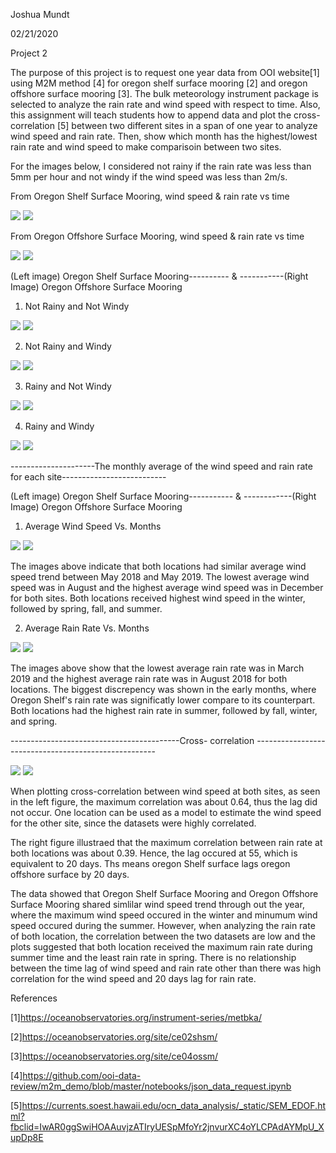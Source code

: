 Joshua Mundt

02/21/2020

Project 2

  The purpose of this project is to request one year data from OOI website[1] using M2M method [4] for oregon shelf surface mooring [2] and oregon offshore surface mooring [3]. The bulk meteorology instrument package is selected to analyze the rain rate and wind speed with respect to time. Also, this assignment will teach students how to append data and plot the cross- correlation [5] between two different sites in a span of one year to analyze wind speed and rain rate. Then, show which month has the highest/lowest rain rate and wind speed to make comparisoin between two sites.
  
For the images below, I considered not rainy if the rain rate was less than 5mm per hour and not windy if the wind speed was less than 2m/s.
  
 
From Oregon Shelf Surface Mooring, wind speed & rain rate vs time

![](Meteo_pic/OSSM_Wind_Speed_Vs_Time.png)
![](Meteo_pic/OSSM_Rain_Rate_Vs_Time.png)

From Oregon Offshore Surface Mooring, wind speed & rain rate vs time

![](Meteo_pic/OOSM_Wind_Speev_Vs_Time.png)
![](Meteo_pic/OOSM_Rain_Rate_Vs_Time.png)

(Left image) Oregon Shelf Surface Mooring---------- & -----------(Right Image) Oregon Offshore Surface Mooring

1. Not Rainy and Not Windy

![](Meteo_pic/OSSM_NR_NW_Vs_Time.png)
![](Meteo_pic/OOSM_NR_NW_Vs_Time.png)

2. Not Rainy and Windy

![](Meteo_pic/OSSM_NR_W_Vs_Time.png)
![](Meteo_pic/OOSM_NR_W_Vs_Time.png)

3. Rainy and Not Windy

![](Meteo_pic/OSSM_R_NW_Vs_Time.png)
![](Meteo_pic/OOSM_R_NW_Vs_Time.png)

4. Rainy and Windy

![](Meteo_pic/OSSM_R_W_Vs_TIme.png)
![](Meteo_pic/OOSM_R_W_Vs_Time.png)


---------------------The monthly average of the wind speed and rain rate for each site--------------------------

(Left image) Oregon Shelf Surface Mooring----------- & ------------(Right Image) Oregon Offshore Surface Mooring

1. Average Wind Speed Vs. Months

![](Meteo_pic/OSSM_Avg_Wind_Speed_Vs_Months.png)
![](Meteo_pic/OOSM_Avg_Wind_Speed_Vs_Months.png)

The images above indicate that both locations had similar average wind speed trend between May 2018 and May 2019. The lowest average wind speed was in August and the highest average wind speed was in December for both sites. Both locations received highest wind speed in the winter, followed by spring, fall, and summer.


2. Average Rain Rate Vs. Months

![](Meteo_pic/OSSM_Avg_Rain_Rate_Vs_Months.png)
![](Meteo_pic/OOSM_Avg_Rain_Rate_Vs_Months.png)

The images above show that the lowest average rain rate was in March 2019 and the highest average rain rate was in August 2018 for both locations. The biggest discrepency was shown in the early months, where Oregon Shelf's rain rate was significatly lower compare to its counterpart. Both locations had the highest rain rate in summer, followed by fall, winter, and spring.


------------------------------------------Cross- correlation -----------------------------------------------------

![](Meteo_pic/Wind_Speed.png)
![](Meteo_pic/Rain_Rate.png)

When plotting cross-correlation between wind speed at both sites, as seen in the left figure, the maximum correlation was about 0.64, thus the lag did not occur. One location can be used as a model to estimate the wind speed for the other site, since the datasets were highly correlated.

The right figure illustraed that the maximum correlation between rain rate at both locations was about 0.39. Hence, the lag occured at 55, which is equivalent to 20 days. Ths means oregon Shelf surface lags oregon offshore surface by 20 days.


The data showed that Oregon Shelf Surface Mooring and Oregon Offshore Surface Mooring shared simlilar wind speed trend through out the year, where the maximum wind speed occured in the winter and minumum wind speed occured during the summer. However, when analyzing the rain rate of both location, the correlation between the two datasets are low and the plots suggested that both location received the maximum rain rate during summer time and the least rain rate in spring. There is no relationship between the time lag of wind speed and rain rate other than there was high correlation for the wind speed and 20 days lag for rain rate.


 

References

[1]https://oceanobservatories.org/instrument-series/metbka/

[2]https://oceanobservatories.org/site/ce02shsm/

[3]https://oceanobservatories.org/site/ce04ossm/

[4]https://github.com/ooi-data-review/m2m_demo/blob/master/notebooks/json_data_request.ipynb

[5]https://currents.soest.hawaii.edu/ocn_data_analysis/_static/SEM_EDOF.html?fbclid=IwAR0ggSwiHOAAuvjzATIryUESpMfoYr2jnvurXC4oYLCPAdAYMpU_XupDp8E
